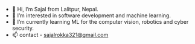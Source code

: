 - 👋 Hi, I’m Sajal from Lalitpur, Nepal.
- 👀 I’m interested in software development and machine learning.
- 🌱 I’m currently learning ML for the computer vision, robotics and cyber security.
- 📫 contact - sajalrokka321@gmail.com


<!--
**me-sajal/me-sajal** is a ✨ _special_ ✨ repository because its `README.md` (this file) appears on your GitHub profile.

Here are some ideas to get you started:

- 🔭 I’m currently working on ...
- 🌱 I’m currently learning ...
- 👯 I’m looking to collaborate on ...
- 🤔 I’m looking for help with ...
- 💬 Ask me about ...
- 📫 How to reach me: ...
- 😄 Pronouns: ...
- ⚡ Fun fact: ...
-->
